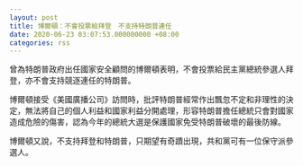 ```yaml
---
layout: post
title: 博爾頓：不會投票給拜登　不支持特朗普連任
date: 2020-06-23 03:07:53.000000000 +08:00
categories: rss
---
```


曾為特朗普政府出任國家安全顧問的博爾頓表明，不會投票給民主黨總統參選人拜登，亦不會支持競逐連任的特朗普。

博爾頓接受《美國廣播公司》訪問時，批評特朗普經常作出飄忽不定和非理性的決定，無法將自己的個人利益和國家利益分開處理，形容特朗普擔任總統只會對國家造成危險的傷害，認為今年的總統大選是保護國家免受特朗普破壞的最後防線。

博爾頓又說，不支持拜登和特朗普，只期望有奇蹟出現，共和黨可有一位保守派參選人。
